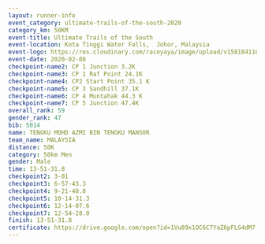 ```yaml
--- 
layout: runner-info 
event_category: ultimate-trails-of-the-south-2020 
category_km: 50KM 
event-title: Ultimate Trails of the South 
event-location: Kota Tinggi Water Falls,  Johor, Malaysia 
event-logo: https://res.cloudinary.com/raceyaya/image/upload/v1581841103/logo/2020/ultimate-trails-2020_i93dfj.jpg 
event-date: 2020-02-08 
checkpoint-name2: CP 1 Junction 3.2K 
checkpoint-name3: CP 1 Raf Point 24.1K 
checkpoint-name4: CP2 Start Point 35.1 K 
checkpoint-name5: CP 3 Sandhill 37.1K 
checkpoint-name6: CP 4 Muntahak 44.3 K 
checkpoint-name7: CP 5 Junction 47.4K 
overall_rank: 59
gender_rank: 47
bib: 5014
name: TENGKU MOHD AZMI BIN TENGKU MANSOR
team_name: MALAYSIA
distance: 50K
category: 50km Men
gender: Male
time: 13-51-31.8
checkpoint2: 3-01
checkpoint3: 6-57-43.3
checkpoint4: 9-21-48.8
checkpoint5: 10-14-31.3
checkpoint6: 12-14-07.6
checkpoint7: 12-54-28.0
finish: 13-51-31.8
certificate: https://drive.google.com/open?id=1Vu89x1OC6C7YaZ6pFLG4dM7-QIkzgQlo
--- 
```

